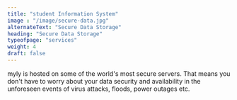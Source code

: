```yaml
---
title: "student Information System"
image : "/image/secure-data.jpg"
alternateText: "Secure Data Storage"
heading: "Secure Data Storage"
typeofpage: "services"
weight: 4
draft: false
---
```


myly is hosted on some of the world's most secure servers. That means you don't have to worry about your data security and availability in the unforeseen events of virus attacks, floods, power outages etc.


